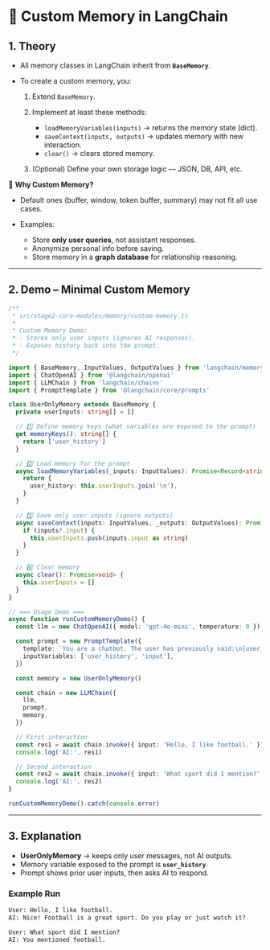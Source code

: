 # 🔹 Custom Memory in LangChain

## 1. Theory

- All memory classes in LangChain inherit from **`BaseMemory`**.
- To create a custom memory, you:

  1. Extend `BaseMemory`.
  2. Implement at least these methods:

     - `loadMemoryVariables(inputs)` → returns the memory state (dict).
     - `saveContext(inputs, outputs)` → updates memory with new interaction.
     - `clear()` → clears stored memory.

  3. (Optional) Define your own storage logic — JSON, DB, API, etc.

📌 **Why Custom Memory?**

- Default ones (buffer, window, token buffer, summary) may not fit all use cases.
- Examples:

  - Store **only user queries**, not assistant responses.
  - Anonymize personal info before saving.
  - Store memory in a **graph database** for relationship reasoning.

---

## 2. Demo – Minimal Custom Memory

```ts
/**
 * src/stage2-core-modules/memory/custom-memory.ts
 *
 * Custom Memory Demo:
 * - Stores only user inputs (ignores AI responses).
 * - Exposes history back into the prompt.
 */

import { BaseMemory, InputValues, OutputValues } from 'langchain/memory'
import { ChatOpenAI } from '@langchain/openai'
import { LLMChain } from 'langchain/chains'
import { PromptTemplate } from '@langchain/core/prompts'

class UserOnlyMemory extends BaseMemory {
  private userInputs: string[] = []

  // 1️⃣ Define memory keys (what variables are exposed to the prompt)
  get memoryKeys(): string[] {
    return ['user_history']
  }

  // 2️⃣ Load memory for the prompt
  async loadMemoryVariables(_inputs: InputValues): Promise<Record<string, any>> {
    return {
      user_history: this.userInputs.join('\n'),
    }
  }

  // 3️⃣ Save only user inputs (ignore outputs)
  async saveContext(inputs: InputValues, _outputs: OutputValues): Promise<void> {
    if (inputs?.input) {
      this.userInputs.push(inputs.input as string)
    }
  }

  // 4️⃣ Clear memory
  async clear(): Promise<void> {
    this.userInputs = []
  }
}

// === Usage Demo ===
async function runCustomMemoryDemo() {
  const llm = new ChatOpenAI({ model: 'gpt-4o-mini', temperature: 0 })

  const prompt = new PromptTemplate({
    template: `You are a chatbot. The user has previously said:\n{user_history}\n\nNow respond to: {input}`,
    inputVariables: ['user_history', 'input'],
  })

  const memory = new UserOnlyMemory()

  const chain = new LLMChain({
    llm,
    prompt,
    memory,
  })

  // First interaction
  const res1 = await chain.invoke({ input: 'Hello, I like football.' })
  console.log('AI:', res1)

  // Second interaction
  const res2 = await chain.invoke({ input: 'What sport did I mention?' })
  console.log('AI:', res2)
}

runCustomMemoryDemo().catch(console.error)
```

---

## 3. Explanation

- **UserOnlyMemory** → keeps only user messages, not AI outputs.
- Memory variable exposed to the prompt is **`user_history`**.
- Prompt shows prior user inputs, then asks AI to respond.

### Example Run

```txt
User: Hello, I like football.
AI: Nice! Football is a great sport. Do you play or just watch it?

User: What sport did I mention?
AI: You mentioned football.
```
